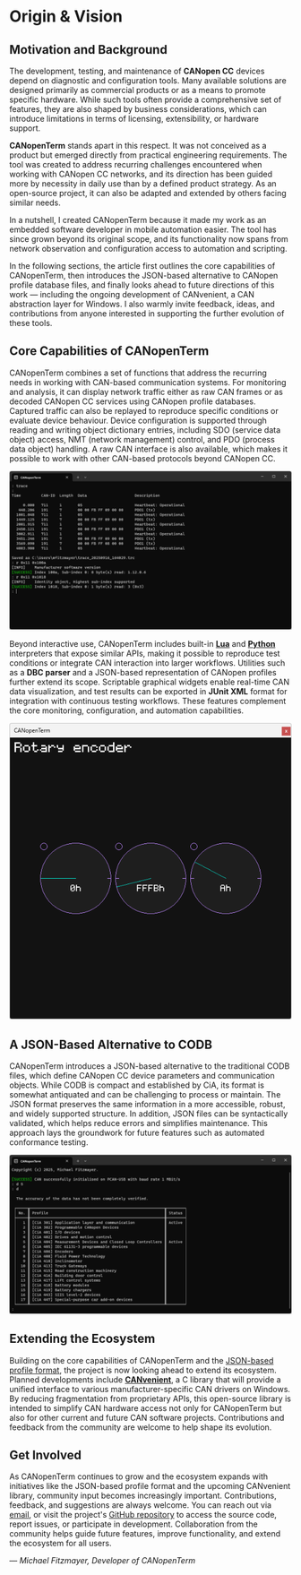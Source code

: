 # Origin & Vision

## Motivation and Background

The development, testing, and maintenance of **CANopen CC** devices
depend on diagnostic and configuration tools.  Many available solutions
are designed primarily as commercial products or as a means to promote
specific hardware.  While such tools often provide a comprehensive set
of features, they are also shaped by business considerations, which can
introduce limitations in terms of licensing, extensibility, or hardware
support.

**CANopenTerm** stands apart in this respect. It was not conceived as a
product but emerged directly from practical engineering requirements.
The tool was created to address recurring challenges encountered when
working with CANopen CC networks, and its direction has been guided more
by necessity in daily use than by a defined product strategy.  As an
open-source project, it can also be adapted and extended by others
facing similar needs.

In a nutshell, I created CANopenTerm because it made my work as an
embedded software developer in mobile automation easier. The tool has
since grown beyond its original scope, and its functionality now spans
from network observation and configuration access to automation and
scripting.

In the following sections, the article first outlines the core
capabilities of CANopenTerm, then introduces the JSON-based alternative
to CANopen profile database files, and finally looks ahead to future
directions of this work — including the ongoing development of
CANvenient, a CAN abstraction layer for Windows. I also warmly invite
feedback, ideas, and contributions from anyone interested in supporting
the further evolution of these tools.

## Core Capabilities of CANopenTerm

CANopenTerm combines a set of functions that address the recurring needs
in working with CAN-based communication systems. For monitoring and
analysis, it can display network traffic either as raw CAN frames or as
decoded CANopen CC services using CANopen profile databases.  Captured
traffic can also be replayed to reproduce specific conditions or
evaluate device behaviour. Device configuration is supported through
reading and writing object dictionary entries, including SDO (service
data object) access, NMT (network management) control, and PDO (process
data object) handling. A raw CAN interface is also available, which
makes it possible to work with other CAN-based protocols beyond CANopen
CC.

[![CANopenTerm screenshot](media/screenshot-1.png)](https://raw.githubusercontent.com/CANopenTerm/CANopenTerm/refs/heads/main/docs/media/screenshot-1.png)

Beyond interactive use, CANopenTerm includes built-in
**[Lua](/lua-api)** and **[Python](/python-api)** interpreters that
expose similar APIs, making it possible to reproduce test conditions or
integrate CAN interaction into larger workflows. Utilities such as a
**DBC parser** and a JSON-based representation of CANopen profiles
further extend its scope.  Scriptable graphical widgets enable real-time
CAN data visualization, and test results can be exported in **JUnit
XML** format for integration with continuous testing workflows.  These
features complement the core monitoring, configuration, and automation
capabilities.

[![CANopenTerm screenshot](media/screenshot-2.png)](https://raw.githubusercontent.com/CANopenTerm/CANopenTerm/refs/heads/main/docs/media/screenshot-2.png)

## A JSON-Based Alternative to CODB

CANopenTerm introduces a JSON-based alternative to the traditional CODB
files, which define CANopen CC device parameters and communication
objects. While CODB is compact and established by CiA, its format is
somewhat antiquated and can be challenging to process or maintain. The
JSON format preserves the same information in a more accessible, robust,
and widely supported structure. In addition, JSON files can be
syntactically validated, which helps reduce errors and simplifies
maintenance.  This approach lays the groundwork for future features such
as automated conformance testing.

[![CANopenTerm screenshot](media/screenshot-3.png)](https://raw.githubusercontent.com/CANopenTerm/CANopenTerm/refs/heads/main/docs/media/screenshot-3.png)

## Extending the Ecosystem

Building on the core capabilities of CANopenTerm and the [JSON-based
profile format](codb2json?id=file-format-specification), the project is
now looking ahead to extend its ecosystem. Planned developments include
**[CANvenient](/canvenient)**, a C library that will provide a unified
interface to various manufacturer-specific CAN drivers on Windows. By
reducing fragmentation from proprietary APIs, this open-source library
is intended to simplify CAN hardware access not only for CANopenTerm but
also for other current and future CAN software projects.  Contributions
and feedback from the community are welcome to help shape its evolution.

## Get Involved

As CANopenTerm continues to grow and the ecosystem expands with
initiatives like the JSON-based profile format and the upcoming
CANvenient library, community input becomes increasingly important.
Contributions, feedback, and suggestions are always welcome.  You can
reach out via [email](/legal-information), or visit the project's
[GitHub repository](https://github.com/CANopenTerm/CANopenTerm) to
access the source code, report issues, or participate in development.
Collaboration from the community helps guide future features, improve
functionality, and extend the ecosystem for all users.

— *Michael Fitzmayer, Developer of CANopenTerm*
